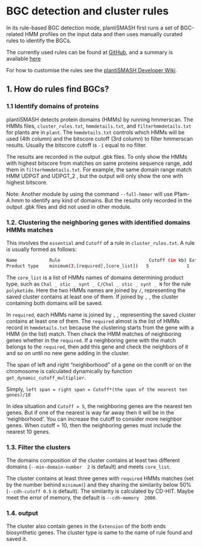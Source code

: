 # BGC detection and cluster rules 

In its rule-based BGC detection mode, plantiSMASH first runs a set of BGC-related HMM profiles on the input data and then uses manually curated rules to identify the BGCs.

The currently used rules can be found at [GitHub](https://github.com/plantismash/plantismash/tree/master/antismash/generic_modules/hmm_detection), and a summary is available [here](../glossary.md)

For how to customise the rules see the [plantiSMASH Developer Wiki](https://github.com/plantismash/plantismash/wiki).

## 1. How do rules find BGCs?
### 1.1 Identify domains of proteins
plantiSMASH detects protein domains (HMMs) by running hmmerscan. The HMMs files, `cluster_rules.txt`, `hmmdetails.txt`, and `filterhmmdetails.txt` for plants are in `plant`. The `hmmdetails.txt` controls which HMMs will be used (4th column) and the bitscore cutoff (3rd column) to filter hmmerscan results. Usually the bitscore cutoff is `-1` equal to no filter. 

The results are recorded in the output .gbk files. To only show the HMMs with highest bitscore from matches on same proteins sequence range, add them in `filterhmmdetails.txt`. For example, the same domain range match HMM UDPGT and UDPGT_2 , but the output will only show the one with highest bitscore.

Note: Another module by using the command `--full-hmmer` will use Pfam-A.hmm to identify any kind of domains. But the results only recorded in the output .gbk files and did not used in other module.

### 1.2. Clustering the neighboring genes with identified domains HMMs matches
This involves the `essential` and `Cutoff` of a rule in `cluster_rules.txt`.
A rule is usually formed as follows:
```bash
Name	        Rule	                             Cutoff (in kb)	Extension (in kb)
Product type	minimum(3,[required],[core_list])	5	           1
```

The `core_list` is a list of HMMs names of domains determining product type, such as `Chal _ stic _ synt _ C/Chal _ stic _ synt _ N` for the rule `polyketide`. Here the two HMMs names are joined by `/`, representing the saved cluster contains at least one of them. If joined by `,` , the cluster containing both domains will be saved.

In `required`, each HMMs name is joined by `,` , representing the saved cluster contains at least one of them. The `required` almost is the list of HMMs record in `hmmdetails.txt` because the clustering starts from the gene with a HMM (in the list) match. Then check the HMM matches of neighboring genes whether in the `required`. If a neighboring gene with the match belongs to the `required`, then add this gene and check the neighbors of it and so on until no new gene adding in the cluster. 

The span of left and right “neighborhood” of a gene on the conift or on the chromosome is calculated dynamically by function `get_dynamic_cutoff_multiplier`.

Simply, `left span = right span = Cutoff*(the span of the nearest ten genes)/10`

In idea situation and `Cutoff = 5`, the neighboring genes are the nearest ten genes. But if one of the nearest is way far away then it will be in the ‘neighborhood’. You can increase the cutoff to consider more neighbor genes. When cutoff = 10, then the neighboring genes must include the nearest 10 genes.

### 1.3. Filter the clusters
The domains composition of the cluster contains at least two different domains (`--min-domain-number  2`  is default) and meets `core_list`.

The cluster contains at least three genes with `required` HMMs matches (set by the number behind `minimum(`) and they sharing the similarity below 50% (`--cdh-cutoff 0.5` is default). The similarity is calculated by CD-HIT. Maybe meet the error of memory, the default is `--cdh-memory  2000`.

### 1.4. output
The cluster also contain genes in the `Extension` of the both ends biosynthetic genes. The cluster type is same to the name of rule found and saved it. 
